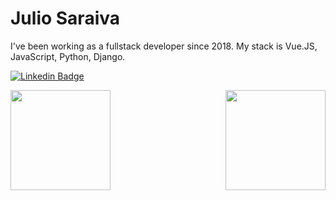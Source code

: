 # Julio Saraiva

<p align="left">
  I've been working as a fullstack developer since 2018. My stack is Vue.JS, JavaScript, Python, Django.
</p>

[![Linkedin Badge](https://img.shields.io/badge/-LinkedIn-blue?style=flat-square&logo=Linkedin&logoColor=white&link=https://www.linkedin.com/in/ojuliosaraiva)](https://www.linkedin.com/in/ojuliosaraiva)

<p align="center">
  <a href="https://github.com/anuraghazra/github-readme-stats">
    <img
      align="left"
      height="160"
      src="https://github-readme-stats.vercel.app/api/top-langs/?username=juliosaraiva&layout=compact"
    />
  </a>
  <a href="https://github.com/anuraghazra/github-readme-stats">
    <img
      align="right"
      height="160"
      src="https://github-readme-stats.vercel.app/api?username=juliosaraiva&show_icons=true"
    />
  </a>
</p>

<!--
**juliosaraiva/juliosaraiva** is a ✨ _special_ ✨ repository because its `README.md` (this file) appears on your GitHub profile.

Here are some ideas to get you started:

- 🔭 I’m currently working on ...
- 🌱 I’m currently learning ...
- 👯 I’m looking to collaborate on ...
- 🤔 I’m looking for help with ...
- 💬 Ask me about ...
- 📫 How to reach me: ...
- 😄 Pronouns: ...
- ⚡ Fun fact: ...
-->
